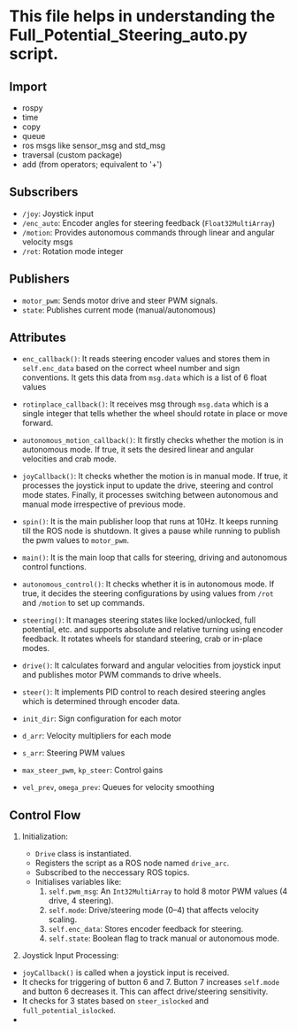# This file helps in understanding the Full_Potential_Steering_auto.py script.

## Import
  - rospy
  - time
  - copy
  - queue
  - ros msgs like sensor_msg and std_msg
  - traversal (custom package)
  - add (from operators; equivalent to '+')

## Subscribers
  - `/joy`: Joystick input
  - `/enc_auto`: Encoder angles for steering feedback (`Float32MultiArray`)
  - `/motion`: Provides autonomous commands through linear and angular velocity msgs
  - `/rot`: Rotation mode integer

## Publishers
  - `motor_pwm`: Sends motor drive and steer PWM signals.
  - `state`: Publishes current mode (manual/autonomous)

## Attributes
  - `enc_callback()`: It reads steering encoder values and stores them in `self.enc_data` based on the correct wheel number and sign conventions. It gets this data from `msg.data` which is a list of 6 float values
  - `rotinplace_callback()`: It receives msg through `msg.data` which is a single integer that tells whether the wheel should rotate in place or move forward.
  - `autonomous_motion_callback()`: It firstly checks whether the motion is in autonomous mode. If true, it sets the desired linear and angular velocities and crab mode.
  - `joyCallback()`: It checks whether the motion is in manual mode. If true, it processes the joystick input to update the drive, steering and control mode states. Finally, it processes switching between autonomous and manual mode irrespective of previous mode.
  - `spin()`: It is the main publisher loop that runs at 10Hz. It keeps running till the ROS node is shutdown. It gives a pause while running to publish the pwm values to `motor_pwm`.
  - `main()`: It is the main loop that calls for steering, driving and autonomous control functions.
  - `autonomous_control()`: It checks whether it is in autonomous mode. If true, it decides the steering configurations by using values from `/rot` and `/motion` to set up commands.
  - `steering()`: It manages steering states like locked/unlocked, full potential, etc. and supports absolute and relative turning using encoder feedback. It rotates wheels for standard steering, crab or in-place modes.
  - `drive()`: It calculates forward and angular velocities from joystick input and publishes motor PWM commands to drive wheels.
  - `steer()`: It implements PID control to reach desired steering angles which is determined through encoder data.

  - `init_dir`: Sign configuration for each motor
  - `d_arr`: Velocity multipliers for each mode
  - `s_arr`: Steering PWM values
  - `max_steer_pwm`, `kp_steer`: Control gains
  - `vel_prev`, `omega_prev`: Queues for velocity smoothing

## Control Flow
1. Initialization:
   - `Drive` class is instantiated.
   - Registers the script as a ROS node named `drive_arc`.
   - Subscribed to the neccessary ROS topics.
   - Initialises variables like:
     1. `self.pwm_msg`: An `Int32MultiArray` to hold 8 motor PWM values (4 drive, 4 steering).
     2. `self.mode`: Drive/steering mode (0–4) that affects velocity scaling.
     3. `self.enc_data`: Stores encoder feedback for steering.
     4. `self.state`: Boolean flag to track manual or autonomous mode.
  
2. Joystick Input Processing:
  - `joyCallback()` is called when a joystick input is received.
  - It checks for triggering of button 6 and 7. Button 7 increases `self.mode` and button 6 decreases it. This can affect drive/steering sensitivity.
  - It checks for 3 states based on `steer_islocked` and `full_potential_islocked`.
  - 

